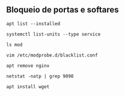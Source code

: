 ## Bloqueio de portas e softares

```shel
apt list --installed

systemctl list-units --type service

ls mod

vim /etc/modprobe.d/blacklist.conf

apt remove nginx

netstat -natp | grep 9090

apt install wget

```